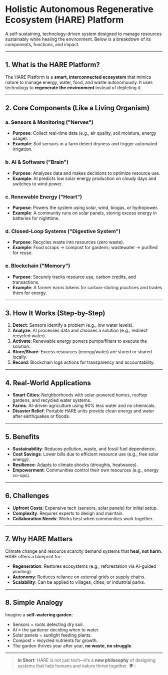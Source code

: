 # Holistic Autonomous Regenerative Ecosystem (HARE) Platform

A self-sustaining, technology-driven system designed to manage resources sustainably while healing the environment. Below is a breakdown of its components, functions, and impact.

---

## 1. What is the HARE Platform?

The HARE Platform is a **smart, interconnected ecosystem** that mimics nature to manage energy, water, food, and waste autonomously. It uses technology to **regenerate the environment** instead of depleting it.

---

## 2. Core Components (Like a Living Organism)

### a. Sensors & Monitoring ("Nerves")

- **Purpose**: Collect real-time data (e.g., air quality, soil moisture, energy usage).
- **Example**: Soil sensors in a farm detect dryness and trigger automated irrigation.

### b. AI & Software ("Brain")

- **Purpose**: Analyzes data and makes decisions to optimize resource use.
- **Example**: AI predicts low solar energy production on cloudy days and switches to wind power.

### c. Renewable Energy ("Heart")

- **Purpose**: Powers the system using solar, wind, biogas, or hydropower.
- **Example**: A community runs on solar panels, storing excess energy in batteries for nighttime.

### d. Closed-Loop Systems ("Digestive System")

- **Purpose**: Recycles waste into resources (zero waste).
- **Example**: Food scraps → compost for gardens; wastewater → purified for reuse.

### e. Blockchain ("Memory")

- **Purpose**: Securely tracks resource use, carbon credits, and transactions.
- **Example**: A farmer earns tokens for carbon-storing practices and trades them for energy.

---

## 3. How It Works (Step-by-Step)

1. **Detect**: Sensors identify a problem (e.g., low water levels).
2. **Analyze**: AI processes data and chooses a solution (e.g., redirect recycled water).
3. **Activate**: Renewable energy powers pumps/filters to execute the solution.
4. **Store/Share**: Excess resources (energy/water) are stored or shared locally.
5. **Record**: Blockchain logs actions for transparency and accountability.

---

## 4. Real-World Applications

- **Smart Cities**: Neighborhoods with solar-powered homes, rooftop gardens, and recycled water systems.
- **Farms**: AI-driven agriculture using 90% less water and no chemicals.
- **Disaster Relief**: Portable HARE units provide clean energy and water after earthquakes or floods.

---

## 5. Benefits

- **Sustainability**: Reduces pollution, waste, and fossil fuel dependence.
- **Cost Savings**: Lower bills due to efficient resource use (e.g., free solar energy).
- **Resilience**: Adapts to climate shocks (droughts, heatwaves).
- **Empowerment**: Communities control their own resources (e.g., energy co-ops).

---

## 6. Challenges

- **Upfront Costs**: Expensive tech (sensors, solar panels) for initial setup.
- **Complexity**: Requires experts to design and maintain.
- **Collaboration Needs**: Works best when communities work together.

---

## 7. Why HARE Matters

Climate change and resource scarcity demand systems that **heal, not harm**. HARE offers a blueprint for:

- **Regeneration**: Restores ecosystems (e.g., reforestation via AI-guided planting).
- **Autonomy**: Reduces reliance on external grids or supply chains.
- **Scalability**: Can be applied to villages, cities, or industrial parks.

---

## 8. Simple Analogy

Imagine a **self-watering garden**:

- Sensors = roots detecting dry soil.
- AI = the gardener deciding when to water.
- Solar panels = sunlight feeding plants.
- Compost = recycled nutrients for growth.
- The garden thrives year after year, **no waste, no struggle**.

---

> **In Short**: HARE is not just tech—it’s a **new philosophy** of designing systems that help humans and nature thrive together. 🌍💡
